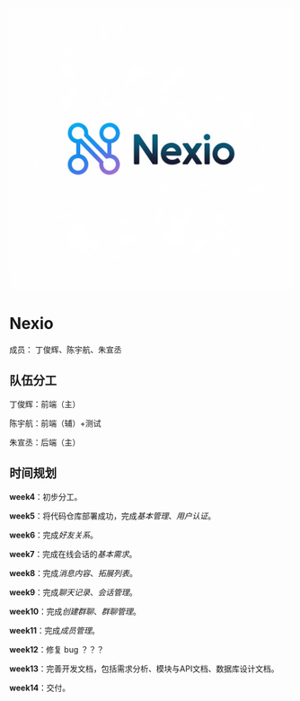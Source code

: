 ![assets/nexio_original.png](assets/nexio_original.png)

# Nexio

成员： 丁俊辉、陈宇航、朱宣丞

## 队伍分工

丁俊辉：前端（主）

陈宇航：前端（辅）+测试

朱宣丞：后端（主）

## 时间规划

**week4**：初步分工。

**week5**：将代码仓库部署成功，完成*基本管理*、*用户认证*。

**week6**：完成*好友关系*。

**week7**：完成在线会话的*基本需求*。

**week8**：完成*消息内容*、*拓展列表*。

**week9**：完成*聊天记录*、*会话管理*。

**week10**：完成*创建群聊*、*群聊管理*。

**week11**：完成*成员管理*。

**week12**：修复 bug ？？？

**week13**：完善开发⽂档，包括需求分析、模块与API⽂档、数据库设计⽂档。

**week14**：交付。



